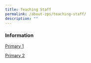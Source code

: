 ```yaml
---
title: Teaching Staff
permalink: /about-zps/teaching-staff/
description: ""
---
```

### **Information**
[Primary 1](https://cms.isomer.gov.sg/sites/moe-zhonghuapri/folders/list-of-teaching-staff/editPage/Primary%201.md)

[Primary 2](https://cms.isomer.gov.sg/sites/moe-zhonghuapri/folders/list-of-teaching-staff/editPage/Primary%202.md)